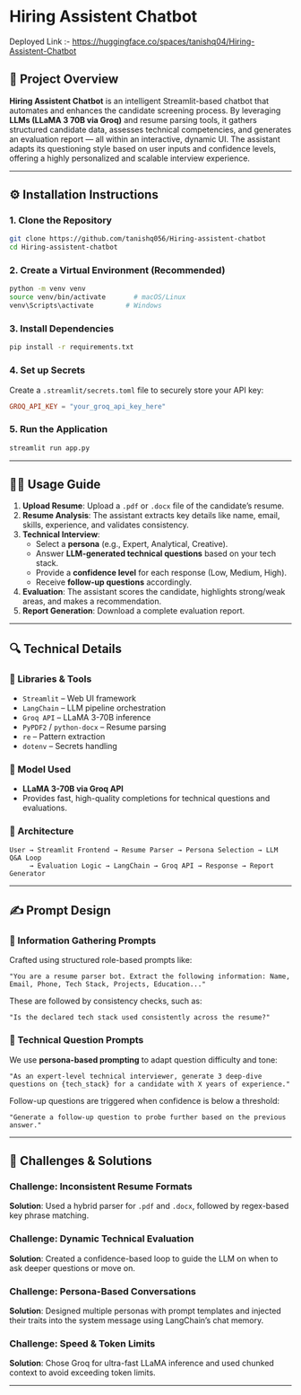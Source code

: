 # Hiring Assistent Chatbot

Deployed Link :- https://huggingface.co/spaces/tanishq04/Hiring-Assistent-Chatbot

## 📌 Project Overview

**Hiring Assistent Chatbot** is an intelligent Streamlit-based chatbot that automates and enhances the candidate screening process. By leveraging **LLMs (LLaMA 3 70B via Groq)** and resume parsing tools, it gathers structured candidate data, assesses technical competencies, and generates an evaluation report — all within an interactive, dynamic UI. The assistant adapts its questioning style based on user inputs and confidence levels, offering a highly personalized and scalable interview experience.

---

## ⚙️ Installation Instructions

### 1. Clone the Repository


```bash
git clone https://github.com/tanishq056/Hiring-assistent-chatbot
cd Hiring-assistent-chatbot
```

### 2. Create a Virtual Environment (Recommended)

```bash
python -m venv venv
source venv/bin/activate       # macOS/Linux
venv\Scripts\activate        # Windows
```

### 3. Install Dependencies


```bash
pip install -r requirements.txt
```


### 4. Set up Secrets

Create a `.streamlit/secrets.toml` file to securely store your API key:


```toml
GROQ_API_KEY = "your_groq_api_key_here"
```


### 5. Run the Application


```bash
streamlit run app.py
```

---


## 🧑‍💻 Usage Guide

1. **Upload Resume**: Upload a `.pdf` or `.docx` file of the candidate’s resume.
2. **Resume Analysis**: The assistant extracts key details like name, email, skills, experience, and validates consistency.
3. **Technical Interview**:
   - Select a **persona** (e.g., Expert, Analytical, Creative).
   - Answer **LLM-generated technical questions** based on your tech stack.
   - Provide a **confidence level** for each response (Low, Medium, High).
   - Receive **follow-up questions** accordingly.
4. **Evaluation**: The assistant scores the candidate, highlights strong/weak areas, and makes a recommendation.
5. **Report Generation**: Download a complete evaluation report.

---


## 🔍 Technical Details

### 🧰 Libraries & Tools

- `Streamlit` – Web UI framework
- `LangChain` – LLM pipeline orchestration
- `Groq API` – LLaMA 3-70B inference
- `PyPDF2` / `python-docx` – Resume parsing
- `re` – Pattern extraction
- `dotenv` – Secrets handling

### 🧠 Model Used

- **LLaMA 3-70B via Groq API**
- Provides fast, high-quality completions for technical questions and evaluations.

### 🧱 Architecture


```
User → Streamlit Frontend → Resume Parser → Persona Selection → LLM Q&A Loop
     → Evaluation Logic → LangChain → Groq API → Response → Report Generator
```


---

## ✍️ Prompt Design

### 🧾 Information Gathering Prompts

Crafted using structured role-based prompts like:

```text
"You are a resume parser bot. Extract the following information: Name, Email, Phone, Tech Stack, Projects, Education..."
```

These are followed by consistency checks, such as:

```text
"Is the declared tech stack used consistently across the resume?"
```

### 🧠 Technical Question Prompts

We use **persona-based prompting** to adapt question difficulty and tone:

```text
"As an expert-level technical interviewer, generate 3 deep-dive questions on {tech_stack} for a candidate with X years of experience."
```

Follow-up questions are triggered when confidence is below a threshold:

```text
"Generate a follow-up question to probe further based on the previous answer."
```

---

## 🚧 Challenges & Solutions

### Challenge: Inconsistent Resume Formats  
**Solution**: Used a hybrid parser for `.pdf` and `.docx`, followed by regex-based key phrase matching.

### Challenge: Dynamic Technical Evaluation  
**Solution**: Created a confidence-based loop to guide the LLM on when to ask deeper questions or move on.

### Challenge: Persona-Based Conversations  
**Solution**: Designed multiple personas with prompt templates and injected their traits into the system message using LangChain’s chat memory.

### Challenge: Speed & Token Limits  
**Solution**: Chose Groq for ultra-fast LLaMA inference and used chunked context to avoid exceeding token limits.

---
